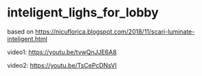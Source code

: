 # inteligent_lighs_for_lobby
based on https://nicuflorica.blogspot.com/2018/11/scari-luminate-inteligent.html

video1: https://youtu.be/tvwQnJJE6A8

video2: https://youtu.be/TsCePcDNsVI
